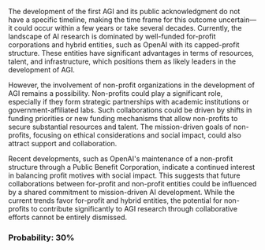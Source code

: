 The development of the first AGI and its public acknowledgment do not have a specific timeline, making the time frame for this outcome uncertain—it could occur within a few years or take several decades. Currently, the landscape of AI research is dominated by well-funded for-profit corporations and hybrid entities, such as OpenAI with its capped-profit structure. These entities have significant advantages in terms of resources, talent, and infrastructure, which positions them as likely leaders in the development of AGI.

However, the involvement of non-profit organizations in the development of AGI remains a possibility. Non-profits could play a significant role, especially if they form strategic partnerships with academic institutions or government-affiliated labs. Such collaborations could be driven by shifts in funding priorities or new funding mechanisms that allow non-profits to secure substantial resources and talent. The mission-driven goals of non-profits, focusing on ethical considerations and social impact, could also attract support and collaboration.

Recent developments, such as OpenAI's maintenance of a non-profit structure through a Public Benefit Corporation, indicate a continued interest in balancing profit motives with social impact. This suggests that future collaborations between for-profit and non-profit entities could be influenced by a shared commitment to mission-driven AI development. While the current trends favor for-profit and hybrid entities, the potential for non-profits to contribute significantly to AGI research through collaborative efforts cannot be entirely dismissed.

### Probability: 30%